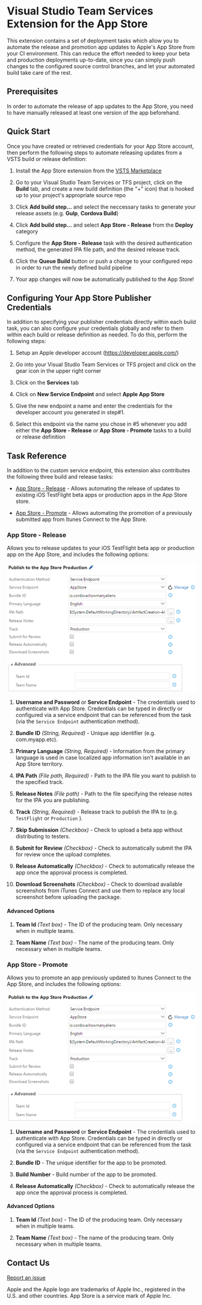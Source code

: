 # Visual Studio Team Services Extension for the App Store

This extension contains a set of deployment tasks which allow you to automate the release and promotion app updates to Apple's App Store from your CI environment. This can reduce the effort needed to keep your beta and production deployments up-to-date, since you can simply push changes to the configured source control branches, and let your automated build take care of the rest.

## Prerequisites

In order to automate the release of app updates to the App Store, you need to have manually released at least one version of the app beforehand.

## Quick Start

Once you have created or retrieved credentials for your App Store account, then perform the following steps to automate releasing updates from a VSTS build or release definition:

1. Install the App Store extension from the [VSTS Marketplace](https://marketplace.visualstudio.com/items/ms-vsclient.app-store)

2. Go to your Visual Studio Team Services or TFS project, click on the **Build** tab, and create a new build definition (the "+" icon) that is hooked up to your project's appropriate source repo

3. Click **Add build step...** and select the neccessary tasks to generate your release assets (e.g. **Gulp**, **Cordova Build**)

4. Click **Add build step...** and select **App Store - Release** from the **Deploy** category

5. Configure the **App Store - Release** task with the desired authentication method, the generated IPA file path, and the desired release track.

6. Click the **Queue Build** button or push a change to your configured repo in order to run the newly defined build pipeline

7. Your app changes will now be automatically published to the App Store!

## Configuring Your App Store Publisher Credentials

In addition to specifying your publisher credentials directly within each build task, you can also configure your credentials globally and refer to them within each build or release definition as needed. To do this, perform the following steps:

1. Setup an Apple developer account (https://developer.apple.com/)

2. Go into your Visual Studio Team Services or TFS project and click on the gear icon in the upper right corner

3. Click on the **Services** tab

4. Click on **New Service Endpoint** and select **Apple App Store**

5. Give the new endpoint a name and enter the credentials for the developer account you generated in step#1.

6. Select this endpoint via the name you chose in #5 whenever you add either the **App Store - Release** or **App Store - Promote** tasks to a build or release definition

## Task Reference

In addition to the custom service endpoint, this extension also contributes the following three build and release tasks:

* [App Store - Release](#app-store---release) - Allows automating the release of updates to existing iOS TestFlight beta apps or production apps in the App Store store.

* [App Store - Promote](#app-store---promote) - Allows automating the promotion of a previously submitted app from Itunes Connect to the App Store.

### App Store - Release

Allows you to release updates to your iOS TestFlight beta app or production app on the App Store, and includes the following options:

![Release task](/images/release-task-with-advanced.png)

1. **Username and Password** or **Service Endpoint** - The credentials used to authenticate with App Store. Credentials can be typed in directly or configured via a service endpoint that can be referenced from the task (via the `Service Endpoint` authentication method).

2. **Bundle ID** *(String, Required)* - Unique app identifier (e.g. com.myapp.etc).

3. **Primary Language** *(String, Required)* - Information from the primary language is used in case localized app information isn't available in an App Store territory.

4. **IPA Path** *(File path, Required)* - Path to the IPA file you want to publish to the specified track.

5. **Release Notes** *(File path)* - Path to the file specifying the release notes for the IPA you are publishing.

6. **Track** *(String, Required)* - Release track to publish the IPA to (e.g. `TestFlight`  or `Production` ).

7. **Skip Submission** *(Checkbox)* - Check to upload a beta app without distributing to testers.

8. **Submit for Review** *(Checkbox)* - Check to automatically submit the IPA for review once the upload completes.

9. **Release Automatically** *(Checkbox)* - Check to automatically release the app once the approval process is completed.

10. **Download Screenshots** *(Checkbox)* - Check to download available screenshots from iTunes Connect and use them to replace any local screenshot before uploading the package.

#### Advanced Options

1. **Team Id** *(Text box)* - The ID of the producing team. Only necessary when in multiple teams.

2. **Team Name** *(Text box)* - The name of the producing team. Only necessary when in multiple teams.

### App Store - Promote

Allows you to promote an app previously updated to Itunes Connect to the App Store, and includes the following options:

![Release task](/images/release-task-with-advanced.png)

1. **Username and Password** or **Service Endpoint** - The credentials used to authenticate with App Store. Credentials can be typed in directly or configured via a service endpoint that can be referenced from the task (via the `Service Endpoint` authentication method).

2. **Bundle ID** - The unique identifier for the app to be promoted.

3. **Build Number** - Build number of the app to be promoted. 

4. **Release Automatically** *(Checkbox)* - Check to automatically release the app once the approval process is completed.

#### Advanced Options

1. **Team Id** *(Text box)* - The ID of the producing team. Only necessary when in multiple teams.

2. **Team Name** *(Text box)* - The name of the producing team. Only necessary when in multiple teams.

## Contact Us

[Report an issue](https://github.com/Microsoft/app-store-vsts-extension/issues)


Apple and the Apple logo are trademarks of Apple Inc., registered in the U.S. and other countries. App Store is a service mark of Apple Inc.